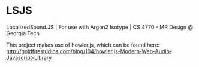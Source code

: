 # LSJS
LocalizedSound.JS | For use with Argon2 Isotype | CS 4770 - MR Design @ Georgia Tech

This project makes use of howler.js, which can be found here: http://goldfirestudios.com/blog/104/howler.js-Modern-Web-Audio-Javascript-Library
